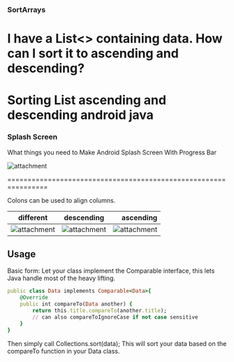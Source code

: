 ### SortArrays

I have a List<> containing data. How can I sort it to ascending and descending?
================================================================

Sorting List ascending and descending android java
================================================================

### Splash Screen
What things you need to Make Android Splash Screen With Progress Bar

![attachment](https://user-images.githubusercontent.com/16405013/31858453-1cc2e660-b6f8-11e7-9ced-bbe2ee354a99.png)

================================================================






Colons can be used to align columns.

| different        | descending           | ascending  |
| ------------- |:-------------:| -----:|
| ![attachment](https://user-images.githubusercontent.com/16405013/31634540-393872e8-b2c4-11e7-8dc3-059154f8f77d.png)     |![attachment](https://user-images.githubusercontent.com/16405013/31634595-6161870a-b2c4-11e7-8dd7-9d61afd9f27f.png) | ![attachment](https://user-images.githubusercontent.com/16405013/31634612-6d969e84-b2c4-11e7-8118-fc739832ffe1.png) |




Usage
-----

Basic form:
Let your class implement the Comparable interface, this lets Java handle most of the heavy lifting.

```ruby
public class Data implements Comparable<Data>{
    @Override
    public int compareTo(Data another) {
        return this.title.compareTo(another.title);
        // can also compareToIgnoreCase if not case sensitive
    }
}
```

Then simply call Collections.sort(data);
This will sort your data based on the compareTo function in your Data class.
